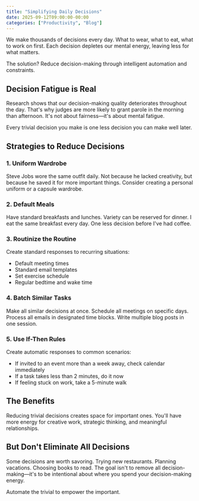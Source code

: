 ```yaml
---
title: "Simplifying Daily Decisions"
date: 2025-09-12T09:00:00-00:00
categories: ["Productivity", "Blog"]
---
```


We make thousands of decisions every day. What to wear, what to eat, what to work on first. Each decision depletes our mental energy, leaving less for what matters.

The solution? Reduce decision-making through intelligent automation and constraints.

## Decision Fatigue is Real

Research shows that our decision-making quality deteriorates throughout the day. That's why judges are more likely to grant parole in the morning than afternoon. It's not about fairness—it's about mental fatigue.

Every trivial decision you make is one less decision you can make well later.

## Strategies to Reduce Decisions

### 1. Uniform Wardrobe

Steve Jobs wore the same outfit daily. Not because he lacked creativity, but because he saved it for more important things. Consider creating a personal uniform or a capsule wardrobe.

### 2. Default Meals

Have standard breakfasts and lunches. Variety can be reserved for dinner. I eat the same breakfast every day. One less decision before I've had coffee.

### 3. Routinize the Routine

Create standard responses to recurring situations:
- Default meeting times
- Standard email templates
- Set exercise schedule
- Regular bedtime and wake time

### 4. Batch Similar Tasks

Make all similar decisions at once. Schedule all meetings on specific days. Process all emails in designated time blocks. Write multiple blog posts in one session.

### 5. Use If-Then Rules

Create automatic responses to common scenarios:
- If invited to an event more than a week away, check calendar immediately
- If a task takes less than 2 minutes, do it now
- If feeling stuck on work, take a 5-minute walk

## The Benefits

Reducing trivial decisions creates space for important ones. You'll have more energy for creative work, strategic thinking, and meaningful relationships.

## But Don't Eliminate All Decisions

Some decisions are worth savoring. Trying new restaurants. Planning vacations. Choosing books to read. The goal isn't to remove all decision-making—it's to be intentional about where you spend your decision-making energy.

Automate the trivial to empower the important.
